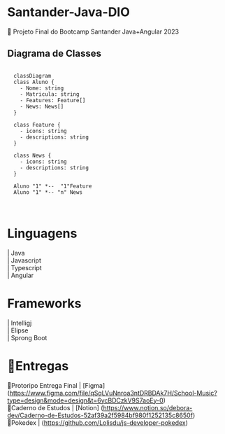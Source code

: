 
# Santander-Java-DIO
 📌 Projeto Final do Bootcamp Santander Java+Angular 2023
<br>

## Diagrama de Classes

```mermaid

  classDiagram
  class Aluno {
    - Nome: string
    - Matricula: string
    - Features: Feature[]
    - News: News[]
  }

  class Feature {
    - icons: string
    - descriptions: string
  }

  class News {
    - icons: string
    - descriptions: string
  }

  Aluno "1" *--  "1"Feature
  Aluno "1" *-- "n" News

```
<br>

# Linguagens
| Java <br>
| Javascript <br>
| Typescript <br>
| Angular <br>

# Frameworks 
| Intelligj <br>
| Elipse <br>
| Sprong Boot <br>


# 📝Entregas 
🔸Protoripo Entrega Final | [Figma] (https://www.figma.com/file/qSqLVuNnroa3ntDRBDAk7H/School-Music?type=design&mode=design&t=6ycBDCzkV9S7aoEy-0)<br>
🔸Caderno de Estudos | [Notion] (https://www.notion.so/debora-dev/Caderno-de-Estudos-52af39a2f5984bf980f1252135c8650f)<br>
🔸Pokedex | (https://github.com/Lolisdu/js-developer-pokedex)



